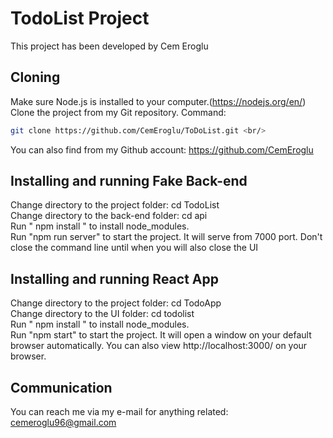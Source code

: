 # TodoList Project
This project has been developed by Cem Eroglu

## Cloning
  Make sure Node.js is installed to your computer.(https://nodejs.org/en/)<br/>
  Clone the project from my Git repository. 
  Command: 
  ```sh
  git clone https://github.com/CemEroglu/ToDoList.git <br/>
  ```

  You can also find from my Github account: https://github.com/CemEroglu <br/>

## Installing and running Fake Back-end
  Change directory to the project folder: cd TodoList <br/>
  Change directory to the back-end folder: cd api <br/>
  Run " npm install " to install node_modules. <br/>
  Run "npm run server" to start the project. It will serve from 7000 port. Don't close the command line until when you will also close the UI <br/>

## Installing and running React App 
  Change directory to the project folder: cd TodoApp <br/>
  Change directory to the UI folder: cd todolist <br/>
  Run " npm install " to install node_modules. <br/>
  Run "npm start" to start the project. It will open a window on your default browser automatically. You can also view http://localhost:3000/ on your browser. <br/>

## Communication
You can reach me via my e-mail for anything related: cemeroglu96@gmail.com
